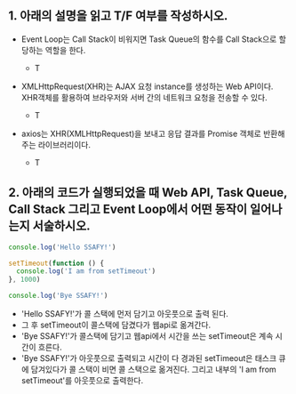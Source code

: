 ## 1. 아래의 설명을 읽고 T/F 여부를 작성하시오.


- Event Loop는 Call Stack이 비워지면 Task Queue의 함수를 Call Stack으로 할당하는 역할을 한다.

  - T

- XMLHttpRequest(XHR)는 AJAX 요청 instance를 생성하는 Web API이다. XHR객체를 활용하여 브라우저와 서버 간의 네트워크 요청을 전송할 수 있다.

  - T

- axios는 XHR(XMLHttpRequest)을 보내고 응답 결과를 Promise 객체로 반환해주는 라이브러리이다.

  - T


## 2. 아래의 코드가 실행되었을 때 Web API, Task Queue, Call Stack 그리고 Event Loop에서 어떤 동작이 일어나는지 서술하시오.


```javascript
console.log('Hello SSAFY!')

setTimeout(function () {
  console.log('I am from setTimeout')
}, 1000)

console.log('Bye SSAFY!')
```

  - 'Hello SSAFY!'가 콜 스택에 먼저 담기고 아웃풋으로 출력 된다.
  - 그 후 setTimeout이 콜스택에 담겼다가 웹api로 옮겨간다.
  - 'Bye SSAFY!'가 콜스택에 담기고 웹api에서 시간을 쓰는 setTimeout은 계속 시간이 흐른다.
  - 'Bye SSAFY!'가 아웃풋으로 출력되고 시간이 다 경과된 setTimeout은 태스크 큐에 담겨있다가 콜 스택이 비면 콜 스택으로 옮겨진다. 그리고 내부의 'I am from setTimeout'를 아웃풋으로 출력한다.
